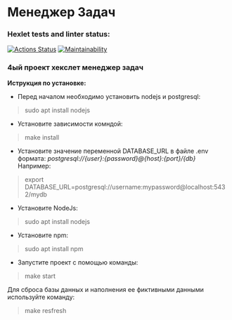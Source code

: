 # Менеджер Задач

### Hexlet tests and linter status:
[![Actions Status](https://github.com/210danila/php-project-57/workflows/hexlet-check/badge.svg)](https://github.com/210danila/php-project-57/actions)
[![Maintainability](https://api.codeclimate.com/v1/badges/f3b63cc7aa1af7e4e153/maintainability)](https://codeclimate.com/github/210danila/php-project-57/maintainability)

### 4ый проект хекслет менеджер задач

__Иструкция по установке:__
- Перед началом необходимо установить nodejs и postgresql:
> sudo apt install nodejs
- Установите зависимости комндой:
> make install
- Установите значение переменной DATABASE_URL в файле .env формата:
  _postgresql://{user}:{password}@{host}:{port}/{db}_
  Например: 
> export DATABASE_URL=postgresql://username:mypassword@localhost:5432/mydb
- Установите NodeJs:
> sudo apt install nodejs
- Установите npm:
> sudo apt install npm
- Запустите проект с помощью команды:
> make start

Для сброса базы данных и наполнения ее фиктивными данными используйте команду:
> make resfresh
